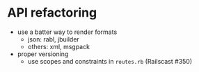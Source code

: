 # API refactoring

- use a batter way to render formats
  - json: rabl, jbuilder
  - others: xml, msgpack
- proper versioning
  - use scopes and constraints in `routes.rb` (Railscast #350)
